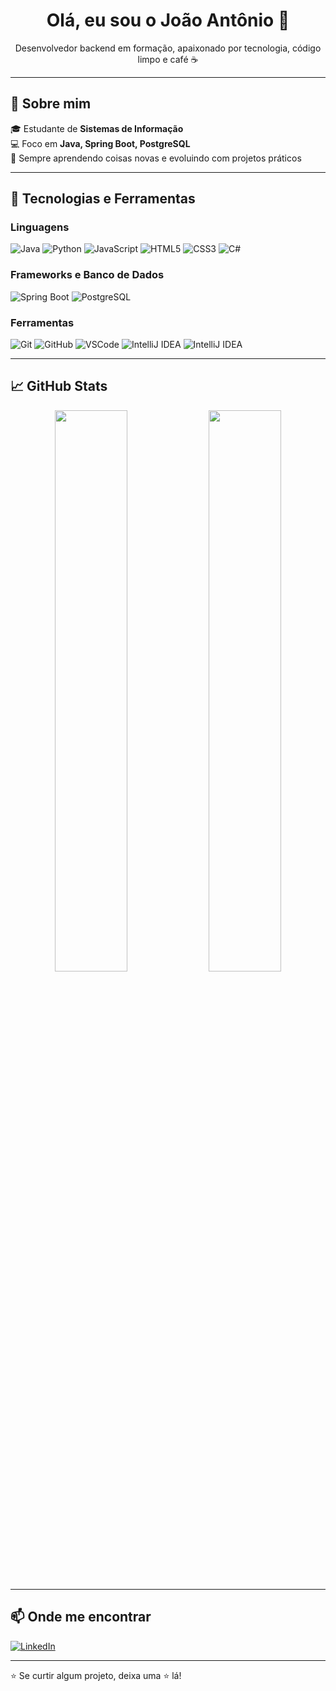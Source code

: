 <h1 align="center">Olá, eu sou o João Antônio 👋</h1>

<p align="center">
  Desenvolvedor backend em formação, apaixonado por tecnologia, código limpo e café ☕
</p>

---

## 🚀 Sobre mim

🎓 Estudante de **Sistemas de Informação**  
💻 Foco em **Java, Spring Boot, PostgreSQL**  
🔁 Sempre aprendendo coisas novas e evoluindo com projetos práticos  

---

## 🧰 Tecnologias e Ferramentas

### Linguagens
![Java](https://img.shields.io/badge/Java-ED8B00?style=for-the-badge&logo=java&logoColor=white)
![Python](https://img.shields.io/badge/Python-3776AB?style=for-the-badge&logo=python&logoColor=white)
![JavaScript](https://img.shields.io/badge/JavaScript-F7DF1E?style=for-the-badge&logo=javascript&logoColor=black)
![HTML5](https://img.shields.io/badge/HTML5-E34F26?style=for-the-badge&logo=html5&logoColor=white)
![CSS3](https://img.shields.io/badge/CSS3-1572B6?style=for-the-badge&logo=css3&logoColor=white)
![C#](https://img.shields.io/badge/C%23-239120?style=for-the-badge&logo=c-sharp&logoColor=white)

### Frameworks e Banco de Dados
![Spring Boot](https://img.shields.io/badge/Spring_Boot-6DB33F?style=for-the-badge&logo=spring-boot&logoColor=white)
![PostgreSQL](https://img.shields.io/badge/PostgreSQL-316192?style=for-the-badge&logo=postgresql&logoColor=white)

### Ferramentas
![Git](https://img.shields.io/badge/Git-F05032?style=for-the-badge&logo=git&logoColor=white)
![GitHub](https://img.shields.io/badge/GitHub-000?style=for-the-badge&logo=github&logoColor=white)
![VSCode](https://img.shields.io/badge/VS_Code-007ACC?style=for-the-badge&logo=visual-studio-code&logoColor=white)
![IntelliJ IDEA](https://img.shields.io/badge/IntelliJ_IDEA-000000?style=for-the-badge&logo=intellij-idea&logoColor=white)
![IntelliJ IDEA](https://img.shields.io/badge/IntelliJ_IDEA-black?style=for-the-badge&logo=intellijidea&logoColor=white)

---

## 📈 GitHub Stats

<p align="center">
  <img width="48%" src="https://github-readme-stats.vercel.app/api?username=SEU-USUARIO&show_icons=true&theme=tokyonight" />
  <img width="48%" src="https://github-readme-stats.vercel.app/api/top-langs/?username=SEU-USUARIO&layout=compact&theme=tokyonight" />
</p>

---

## 📫 Onde me encontrar

[![LinkedIn](https://img.shields.io/badge/LinkedIn-000?style=for-the-badge&logo=linkedin&logoColor=0E76A8)](https://linkedin.com/in//joão-antônio-b70360234)  

---

⭐ Se curtir algum projeto, deixa uma ⭐ lá!  
